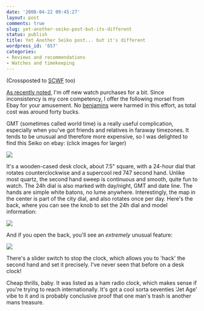 ```yaml
---
date: '2008-04-22 09:45:27'
layout: post
comments: true
slug: yet-another-seiko-post-but-its-different
status: publish
title: Yet Another Seiko post... but it's different
wordpress_id: '657'
categories:
- Reviews and recommendations
- Watches and timekeeping
---
```


(Crossposted to [SCWF](http://www.network54.com/Forum/78440/thread/1208884819/It%27s+a+hacking+Seiko+GMT%2C+but+not+the+one+you+think) too)

[As recently noted,](http://fnord.phfactor.net/2008/04/20/no-new-watches-for-a-bit/) I'm off new watch purchases for a bit. Since inconsistency is my core competency, I offer the following morsel from Ebay for your amusement. No [benjamins](http://en.wikipedia.org/wiki/United_States_one_hundred-dollar_bill) were harmed in this effort, as total cost was around forty bucks.

GMT (sometimes called world time) is a really useful complication, especially when you've got friends and relatives in faraway timezones. It tends to be unusual and therefore more expensive, so I was delighted to find this Seiko on ebay: (click images for larger)


[![](http://fnord.phfactor.net/wp-content/uploads/2008/04/dscf2434-450x439.jpg)](http://fnord.phfactor.net/wp-content/uploads/2008/04/dscf2434.jpg)

It's a wooden-cased desk clock, about 7.5" square, with a 24-hour dial that rotates counterclockwise and a supercool red 747 second hand. Unlike most quartz, the second hand sweep is continuous and smooth, quite fun to watch. The 24h dial is also marked with day/night, GMT and date line. The hands are simple white batons, no lume anywhere. Interestingly, the map in the center is part of the city dial, and also rotates once per day. Here's the back, where you can see the knob to set the 24h dial and model information:

[![](http://fnord.phfactor.net/wp-content/uploads/2008/04/dscf2436-450x337.jpg)](http://fnord.phfactor.net/wp-content/uploads/2008/04/dscf2436.jpg)

And if you open the back, you'll see an _extremely_ unusual feature:

[![](http://fnord.phfactor.net/wp-content/uploads/2008/04/dscf2438-450x337.jpg)](http://fnord.phfactor.net/wp-content/uploads/2008/04/dscf2438.jpg)

There's a slider switch to stop the clock, which allows you to 'hack' the second hand and set it precisely. I've never seen that before on a desk clock!

Cheap thrills, baby. It was listed as a ham radio clock, which makes sense if you're trying to reach internationally. It's got a cool sorta seventies 'Jet Age' vibe to it and is probably conclusive proof that one man's trash is another mans treasure.
